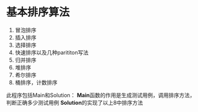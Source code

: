 # 基本排序算法
1. 冒泡排序
2. 插入排序
3. 选择排序
4. 快速排序以及几种parititon写法
5. 归并排序
6. 堆排序
7. 希尔排序
8. 桶排序，计数排序

此程序包括Main和Solution：
**Main**函数的作用是生成测试用例，调用排序方法，判断正确多少测试用例
**Solution**的实现了以上8中排序方法
